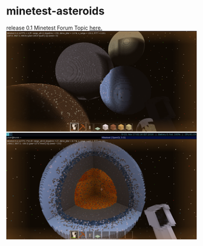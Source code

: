 # minetest-asteroids
release 0.1
Minetest Forum Topic 
[here.](https://forum.minetest.net/viewtopic.php?f=9&t=15933)
![alt text](https://github.com/cpdef/minetest-asteroids/blob/master/all_planets.png)
![alt text](https://github.com/cpdef/minetest-asteroids/blob/master/core.png)

